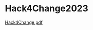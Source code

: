 # Hack4Change2023
[Hack4Change.pdf](https://github.com/himacharan128/Hack4Change2023/files/12432640/Hack4Change.pdf)
